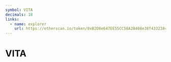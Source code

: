 ```yaml
---
symbol: VITA
decimals: 18
links:
  - name: explorer
    url: https://etherscan.io/token/0xB2D8e647EE55CC58A2B408e38f433238498853da
---
```


# VITA
